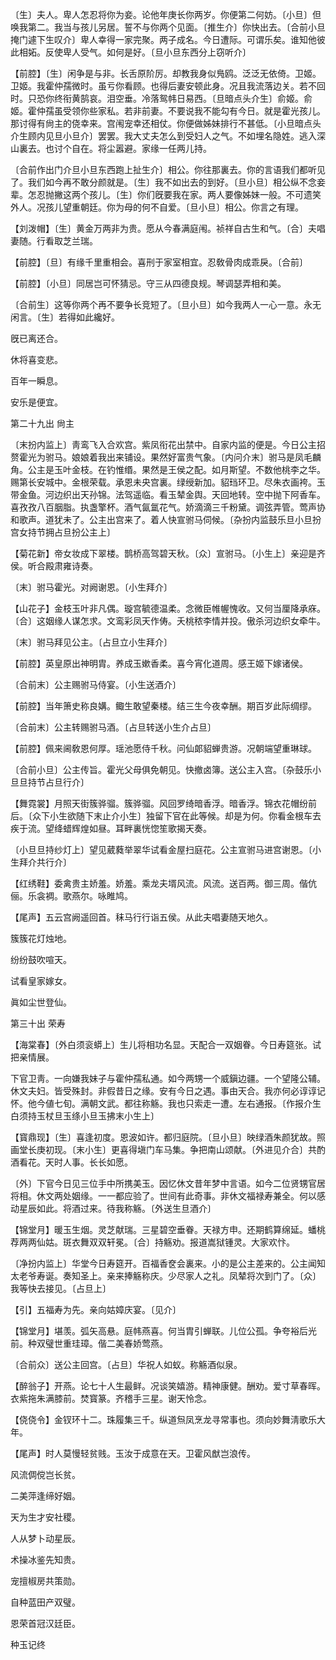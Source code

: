 <!-- { "loadSidebar": true } -->
〔生〕夫人。卑人怎忍将你为妾。论他年庚长你两岁。你便第二何妨。〔小旦〕但唤我第二。我当与孩儿另居。誓不与你两个见面。〔推生介〕你快出去。〔合前小旦掩门遽下生叹介〕卑人幸得一家完聚。两子成名。今日遭际。可谓乐矣。谁知他彼此相妬。反使卑人受气。如何是好。〔旦小旦东西分上窃听介〕 

【前腔】〔生〕闲争是与非。长舌原阶厉。却教我身似鳬鸥。泛泛无依倚。卫姬。卫姬。我霍仲孺微时。虽亏你看顾。也得后妻安顿此身。况且我流落边关。若不回时。只恐你终衔黄鹄哀。泪空垂。冷落鸳帏日易西。〔旦暗点头介生〕俞姬。俞姬。霍仲孺虽受领你些家私。若非前妻。不要说我不能勾有今日。就是霍光孩儿。那讨得有尙主的侥幸来。宫闱宠幸还相仗。你便做姊妹排行不甚低。〔小旦暗点头介生顾内见旦小旦介〕罢罢。我大丈夫怎么到受妇人之气。不如埋名隐姓。逃入深山裏去。也讨个自在。将尘嚣避。家缘一任两儿持。

〔合前作出门介旦小旦东西跑上扯生介〕相公。你往那裏去。你的言语我们都听见了。我们如今再不敢分颜就是。〔生〕我不如出去的到好。〔旦小旦〕相公纵不念妾辈。怎忍抛撇这两个孩儿。〔生〕你们旣要我在家。两人要像姊妹一般。不可遗笑外人。况孩儿望重朝廷。你为母的何不自爱。〔旦小旦〕相公。你言之有理。 

【刘泼帽】〔生〕黄金万两非为贵。愿从今春满庭闱。祯祥自古生和气。〔合〕夫唱妻随。行看取芝兰瑞。

【前腔】〔旦〕有缘千里重相会。喜刑于家室相宜。忍敎骨肉成乖戾。〔合前〕 

【前腔】〔小旦〕同居岂可怀猜忌。守三从四德良规。琴调瑟弄相和美。

〔合前生〕这等你两个再不要争长竞短了。〔旦小旦〕如今我两人一心一意。永无闲言。〔生〕若得如此纔好。 

旣已离还合。



休将喜变悲。

百年一瞬息。



安乐是便宜。 

第二十九出
尙主

〔末扮内监上〕靑鸾飞入合欢宫。紫凤衔花出禁中。自家内监的便是。今日公主招赘霍光为驸马。娘娘着我出来铺设。果然好富贵气象。〔内问介末〕驸马是凤毛麟角。公主是玉叶金枝。在钓惟缗。果然是王侯之配。如月斯望。不数他桃李之华。赐第长安城中。金根荣载。承恩未央宫裏。绿绶新加。貂珰环卫。尽朱衣画袴。玉带金鱼。河边织出天孙锦。法驾遥临。看玉辇金舆。天回地转。空中抛下阿香车。喜孜孜八百胭脂。执盏擎杯。酒气氤氲花气。娇滴滴三千粉黛。调弦弄管。莺声协和歌声。道犹未了。公主出宫来了。着人快宣驸马伺候。〔杂扮内监鼓乐旦小旦扮宫女持节拥占旦扮公主上〕 

【菊花新】帝女妆成下翠楼。鹊桥高驾碧天秋。〔众〕宣驸马。〔小生上〕亲迎是齐侯。听合殿肃雍诗奏。

〔末〕驸马霍光。对阙谢恩。〔小生拜介〕 

【山花子】金枝玉叶非凡偶。璇宫毓德温柔。念微臣帷幄愧收。又何当厘降承庥。〔合〕这姻缘人谋怎求。文鸾彩凤天作俦。夭桃秾李情并投。傲杀河边织女牵牛。

〔末〕驸马拜见公主。〔占旦立小生拜介〕 

【前腔】英皇原出神明胄。养成玉嫰香柔。喜今宵化道周。感王姬下嫁诸侯。

〔合前末〕公主赐驸马侍宴。〔小生送酒介〕 

【前腔】当年箫史称良媾。鲰生敢望秦楼。结三生今夜幸酬。期百岁此际绸缪。

〔合前末〕公主转赐驸马酒。〔占旦转送小生介占旦〕 

【前腔】佩来阃敎恩何厚。瑶池愿侍千秋。问仙郞貂蝉贵游。况朝端望重琳球。

〔合前小旦〕公主传旨。霍光父母俱免朝见。快撤卤簿。送公主入宫。〔杂鼓乐小旦旦持节占旦行介〕 

【舞霓裳】月照天街簇骅骝。簇骅骝。风回罗绮暗香浮。暗香浮。锦衣花帽纷前后。〔众下小生欲随下末止介小生〕独留下官在此等候。却是为何。你看金根车去疾于流。望绛蜡辉煌如昼。耳畔裏恍惚笙歌揭天奏。

〔小旦旦持纱灯上〕望见葳蕤举翠华试看金屋扫庭花。公主宣驸马进宫谢恩。〔小生拜介共行介〕 

【红绣鞋】委禽贵主娇羞。娇羞。乘龙夫壻风流。风流。送百两。御三周。偕伉俪。乐衾裯。歌燕尔。咏睢鸠。

【尾声】五云宫阙遥回首。秣马行行诣五侯。从此夫唱妻随天地久。

簇簇花灯烛地。



纷纷鼓吹喧天。

试看皇家嫁女。



眞如尘世登仙。 

第三十出
荣寿

【海棠春】〔外白须衮蟒上〕生儿将相功名显。天配合一双姻眷。今日寿筵张。试把亲情展。

下官卫靑。一向嫌我妹子与霍仲孺私通。如今两甥一个威鎭边疆。一个望隆公辅。休文夫妇。皆受殊封。非假昔日之缘。安有今日之遇。事由天合。我亦何必谆谆记怀。他今値七旬。满朝文武。都往称觞。我也只索走一遭。左右通报。〔作报介生白须持玉杖旦玉绦小旦玉拂末小生上〕 

【寳鼎现】〔生〕喜逢初度。恩波如许。都归庭院。〔旦小旦〕映绿酒朱颜犹故。照画堂长庚初现。〔末小生〕更喜得塡门车马集。争把南山颂献。〔外进见介合〕共酌酒看花。天时人事。长长如愿。

〔外〕下官今日见三位手中所携美玉。因忆休文昔年梦中言语。如今二位贤甥官居将相。休文两处姻缘。一一都应验了。世间有此奇事。非休文福禄寿兼全。何以感动星辰如此。将酒过来。待我称觞。〔外送生旦酒介〕 

【锦堂月】暖玉生烟。灵芝献瑞。三星碧空垂眷。天禄方申。还期鹤算绵延。蟠桃荐两两仙姑。斑衣舞双双轩冕。〔合〕持觞劝。报道嵩狱锺灵。大家欢忭。

〔净扮内监上〕华堂今日寿筵开。百福香奁会裏来。小的是公主差来的。公主闻知太老爷寿诞。奏知圣上。亲来捧觞称庆。少尽家人之礼。凤辇将次到门了。〔众〕我等快去接见。〔占旦上〕 

【引】五福寿为先。亲向姑嫜庆宴。〔见介〕 

【锦堂月】堪羡。弧矢高悬。庭帏燕喜。何当胄引蝉联。儿位公孤。争夸裕后光前。种双璧世重珪璋。偕二美春娇莺燕。

〔合前众〕送公主回宫。〔占旦〕华祝人如蚁。称觞酒似泉。 

【醉翁子】开燕。论七十人生最鲜。况谈笑嬉游。精神康健。酬劝。爱寸草春晖。衣紫拖朱满膝前。焚寳篆。齐稽手三星。谢天怜念。

【侥侥令】金钗环十二。珠履集三千。纵道炰凤烹龙寻常事也。须向妙舞淸歌乐大年。

【尾声】时人莫慢轻贫贱。玉汝于成意在天。卫霍风猷岂浪传。

风流倜傥岂长贫。



二美萍逢缔好姻。

天为生才安社稷。



人从梦卜动星辰。

术操冰鉴先知贵。



宠擅椒房共策勋。

自种蓝田产双璧。



恩荣首冠汉廷臣。 

种玉记终 

